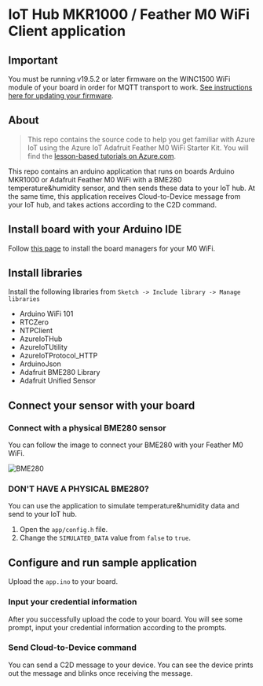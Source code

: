 # IoT Hub MKR1000 / Feather M0 WiFi Client application

## Important

You must be running v19.5.2 or later firmware on the WINC1500 WiFi module of your board in order for MQTT transport to work. [See instructions here for updating your firmware](https://www.arduino.cc/en/Tutorial/FirmwareUpdater).


## About

> This repo contains the source code to help you get familiar with Azure IoT using the Azure IoT Adafruit Feather M0 WiFi Starter Kit. You will find the [lesson-based tutorials on Azure.com](https://docs.microsoft.com/en-us/azure/iot-hub/iot-hub-adafruit-feather-m0-wifi-kit-arduino-get-started).

This repo contains an arduino application that runs on boards Arduino MKR1000 or Adafruit Feather M0 WiFi with a BME280 temperature&humidity sensor, and then sends these data to your IoT hub. At the same time, this application receives Cloud-to-Device message from your IoT hub, and takes actions according to the C2D command. 

## Install board with your Arduino IDE
Follow [this page](https://learn.adafruit.com/adafruit-feather-m0-wifi-atwinc1500/using-with-arduino-ide) to install the board managers for your M0 WiFi.

## Install libraries
Install the following libraries from `Sketch -> Include library -> Manage libraries`

* Arduino WiFi 101
* RTCZero
* NTPClient
* AzureIoTHub
* AzureIoTUtility
* AzureIoTProtocol_HTTP
* ArduinoJson
* Adafruit BME280 Library
* Adafruit Unified Sensor

## Connect your sensor with your board
### Connect with a physical BME280 sensor
You can follow the image to connect your BME280 with your Feather M0 WiFi.

![BME280](https://docs.microsoft.com/en-us/azure/iot-hub/media/iot-hub-adafruit-feather-m0-wifi-get-started/3_connections_on_breadboard.png)

### DON'T HAVE A PHYSICAL BME280?
You can use the application to simulate temperature&humidity data and send to your IoT hub.
1. Open the `app/config.h` file.
2. Change the `SIMULATED_DATA` value from `false` to `true`.

## Configure and run sample application
Upload the `app.ino` to your board.

### Input your credential information
After you successfully upload the code to your board. You will see some prompt, input your credential information according to the prompts.

### Send Cloud-to-Device command
You can send a C2D message to your device. You can see the device prints out the message and blinks once receiving the message.
